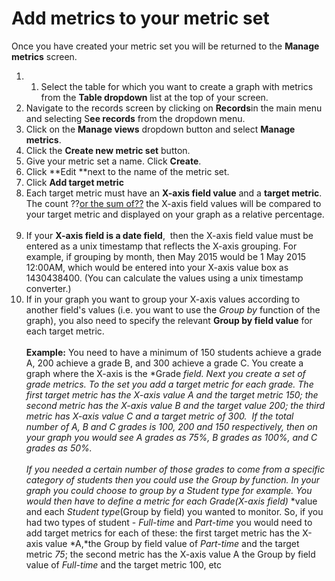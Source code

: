 # Add metrics to your metric set

Once you have created your metric set you will be returned to the **Manage metrics** screen.&nbsp;

1. 1. Select the table for which you want to create a graph with metrics from the&nbsp;**Table dropdown** list at the top of your screen.
2. Navigate to the records screen by clicking on **Records**in the main menu and selecting S**ee records**&nbsp;from the dropdown menu.&nbsp;
3. Click on the&nbsp;**Manage views**&nbsp;dropdown button and select&nbsp;**Manage metrics**.
4. Click the&nbsp;**Create new metric set**&nbsp;button.
5. Give your metric set a name. Click **Create**.
2. Click **Edit&nbsp;**next to the name of the metric set.&nbsp;
2. Click **Add target metric**
3. Each target metric must have an **X-axis field value** and a **target metric**. The count ??<u>or the sum of??</u> the X-axis field values will be compared to your target metric and displayed on your graph as a relative percentage. &nbsp;
4. If your **X-axis field is a date field**, &nbsp;then the X-axis field value must be entered as a unix timestamp that reflects the X-axis grouping. For example, if grouping by month, then May 2015 would be 1 May 2015 12:00AM, which would be entered into your X-axis value box as 1430438400. (You can calculate the values using a unix timestamp converter.)&nbsp;
5. If in your graph you want to group your X-axis values according to another field's values (i.e. you want to use the *Group by* function of the graph), you also need to specify the relevant&nbsp;**Group by field value**&nbsp;for each target metric.&nbsp;
   <br>
   <br>**Example:** You need to have a minimum of 150 students achieve a grade A, 200 achieve a grade B, and 300 achieve a grade C. You create a graph where the X-axis is the *Grade&nbsp;*field. Next you create a set of grade metrics. To the set you add a target metric for each grade. The first target metric has the X-axis value A and the target metric 150; the second metric has the X-axis value B and the target value 200; the third metric has X-axis value C and a target metric of 300. &nbsp;If the total number of A, B and C grades is 100, 200 and 150 respectively, then on your graph you would see A grades as 75%, B grades as 100%, and C grades as 50%.&nbsp;
   <br>
   <br>If you needed a certain number of those grades to come from a specific category of students then you could use the Group by function. In your graph you could choose to group by a&nbsp;*Student type* for example. You would then have to define a metric for each *Grade*(X-axis field)*&nbsp;*value and each *Student type*(Group by field) you wanted to monitor. So, if you had two types of student - *Full-time* and *Part-time* you would need to add target metrics for each of these: the first target metric has the X-axis value *A,*the Group by field value of *Part-time*&nbsp;and the target metric *75*; the second metric has the X-axis value A the Group by field value of *Full-time*&nbsp;and the target metric 100, etc